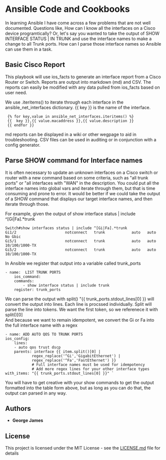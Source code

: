 # Ansible Code and Cookbooks

In learning Ansible I have come across a few problems that are not well documented.  Questions like, How can I know all the interfaces on a Cisco device programtically?   Or, let's say you wanted to take the output of SHOW INTERFACE STATUS | IN TRUNK and use the interface names to make a change to all Trunk ports. How can I parse those interface names so Ansible can use them in a task.   

## Basic Cisco Report
  This playbook will use ios_facts to generate an interface report from a Cisco Router or Switch.  Reports are output into markdown (md) and CSV.   The reports can easily be modified with any data pulled from ios_facts based on user need.   

  We use .iteritems() to iterate through each interface in the ansible_net_interfaces dictionary.  {{ key }} is the name of the interface.  

     {% for key,value in ansible_net_interfaces.iteritems() %}
     {{  key }},{{ value.macaddress }},{{ value.description }}
     {{ endfor }}

md reports can be displayed in a wiki or other wegpage to aid in troubleshooting.  CSV files can be used in auditing or in conjunction with a config generator.   

## Parse SHOW command for Interface names
 
  It is often necessary to update an unknown interfaces on a Cisco switch or router with a new command based on some criteria, such as "all trunk ports" or "all interfaces with "WAN" in the description.   You could put all the interface names into global vars and iterate through them, but that is time consuming and prone to error.   It would be better if we could take the output of a SHOW command that displays our target interface names, and then iterate through those.  

  For example, given the output of show interface status | include ^[Gi|Fa].*trunk

~~~~
Switch#show interfaces status | include ^[Gi|Fa].*trunk
Gi1/2                      notconnect   trunk            auto   auto No Gbic
Gi5/1                      notconnect   trunk            auto   auto 10/100/1000-TX
Gi5/2                      notconnect   trunk            auto   auto 10/100/1000-TX
~~~~
  
   In Ansible we register that output into a variable called trunk_ports

~~~~
- name:  LIST TRUNK PORTS
    ios_command:
    commands:
        - show interface status | include trunk
    register: trunk_ports          
~~~~



We can parse the output with split() 
"{{ trunk_ports.stdout_lines[0] }} will convert the output into lines.  Each line is procssed individually.
Split will parse the line into tokens.  We want the first token, so we referenece it with split()[0]  
And because we want to remain idempotent, we convert the Gi or Fa into the full interface name with a regex


~~~~
- name: ADD AUTO QOS TO TRUNK PORTS
ios_config:
    lines:
    - auto qos trust dscp
    parents: interface {{ item.split()[0] | 
            regex_replace('^Gi','GigabitEthernet') |
            regex_replace('^Fa','FastEthernet') }}
            # Full interface names must be used for idempotency
            # Add more regex lines for your other interface types
with_items: "{{ trunk_ports.stdout_lines[0] }}" `
~~~~   

You will have to get creative with your show commands to get the output formatted into the table form above, but as long as you can do that, the output can parsed in any way.

## Authors

* **George James**


## License

This project is licensed under the MIT License - see the [LICENSE.md](LICENSE.md) file for details

